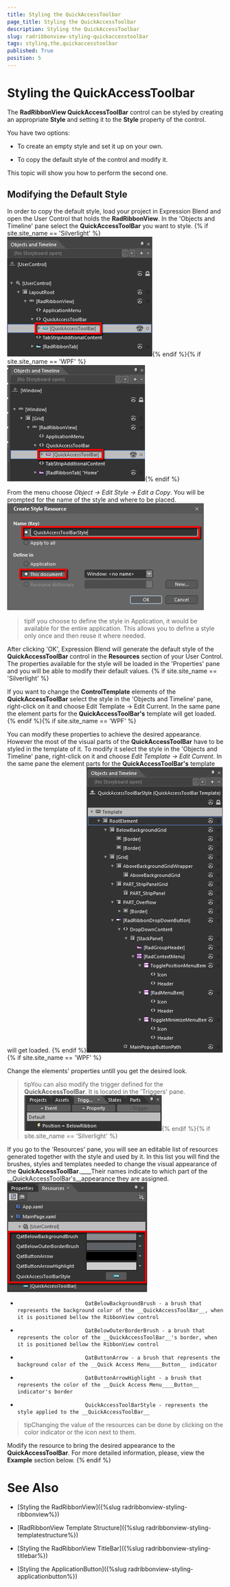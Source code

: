 ```yaml
---
title: Styling the QuickAccessToolbar
page_title: Styling the QuickAccessToolbar
description: Styling the QuickAccessToolbar
slug: radribbonview-styling-quickaccesstoolbar
tags: styling,the,quickaccesstoolbar
published: True
position: 5
---
```


# Styling the QuickAccessToolbar



The __RadRibbonView QuickAccessToolBar__ control can be styled by creating an appropriate __Style__ and setting it to the __Style__ property of the control.
			

You have two options:

* To create an empty style and set it up on your own.

* To copy the default style of the control and modify it.

This topic will show you how to perform the second one.

## Modifying the Default Style

In order to copy the default style, load your project in Expression Blend and open the User Control that holds the __RadRibbonView__. In the 'Objects and Timeline' pane select the __QuickAccessToolBar__ you want to style.
				{% if site.site_name == 'Silverlight' %}![](images/RibbonView_Styling_QAT_Locate.png){% endif %}{% if site.site_name == 'WPF' %}![](images/RibbonView_Styling_QAT_LocateWPF.png){% endif %}

From the menu choose *Object -> Edit Style -> Edit a Copy*. You will be prompted for the name of the style and where to be placed.
				![](images/RibbonView_Styling_QAT_CreateStyle.png)

>tipIf you choose to define the style in Application, it would be available for the entire application. This allows you to define a style only once and then reuse it where needed.

After clicking 'OK', Expression Blend will generate the default style of the __QuickAccessToolBar__ control in the __Resources__ section of your User Control. The properties available for the style will be loaded in the 'Properties' pane and you will be able to modify their default values.
				{% if site.site_name == 'Silverlight' %}

If you want to change the __ControlTemplate__ elements of the __QuickAccessToolBar__ select the style in the 'Objects and Timeline' pane, right-click on it and choose Edit Template -> Edit Current. In the same pane the element parts for the __QuickAccessToolBar's__ template will get loaded.
					{% endif %}{% if site.site_name == 'WPF' %}

You can modify these properties to achieve the desired appearance. However the most of the visual parts of the __QuickAccessToolBar__ have to be styled in the template of it. To modify it select the style in the 'Objects and Timeline' pane, right-click on it and choose *Edit Template -> Edit Current*. In the same pane the element parts for the __QuickAccessToolBar's__ template will get loaded.
					{% endif %}![](images/RibbonView_Styling_QAT_ControlTemplate.png){% if site.site_name == 'WPF' %}

Change the elements' properties untill you get the desired look.

>tipYou can also modify the trigger defined for the __QuickAccessToolBar__. It is located in the 'Triggers' pane.
						![](images/RibbonView_Styling_QAT_Triggers.png){% endif %}{% if site.site_name == 'Silverlight' %}

If you go to the 'Resources' pane, you will see an editable list of resources generated together with the style and used by it. In this list you will find the brushes, styles and templates needed to change the visual appearance of the __QuickAccessToolBar__.____Their names indicate to which part of the __QuickAccessToolBar's__appearance they are assigned.
					![](images/RibbonView_Styling_QAT_Resources.png)

* 
							QatBelowBackgroundBrush - a brush that represents the background color of the __QuickAccessToolBar__, when it is positioned bellow the RibbonView control
						

* 
							QatBelowOuterBorderBrush - a brush that represents the color of the __QuickAccessToolBar__'s border, when it is positioned bellow the RibbonView control
						

* 
							QatButtonArrow - a brush that represents the background color of the __Quick Access Menu____Button__ indicator
						

* 
							QatButtonArrowHighlight - a brush that represents the color of the __Quick Access Menu____Button__ indicator's border
						

* 
							QuickAccessToolBarStyle - represents the style applied to the __QuickAccessToolBar__

>tipChanging the value of the resources can be done by clicking on the color indicator or the icon next to them.

Modify the resource to bring the desired appearance to the __QuickAccessToolBar__. For more detailed information, please, view the __Example__ section below.
					{% endif %}

# See Also

 * [Styling the RadRibbonView]({%slug radribbonview-styling-ribbonview%})

 * [RadRibbonView Template Structure]({%slug radribbonview-styling-templatestructure%})

 * [Styling the RadRibbonView TitleBar]({%slug radribbonview-styling-titlebar%})

 * [Styling the ApplicationButton]({%slug radribbonview-styling-applicationbutton%})
